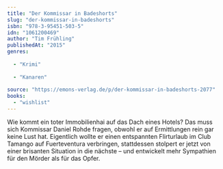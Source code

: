 ```yaml
---
title: "Der Kommissar in Badeshorts"
slug: "der-kommissar-in-badeshorts"
isbn: "978-3-95451-503-5"
idn: "1061200469"
author: "Tim Frühling"
publishedAt: "2015"
genres:
  
  - "Krimi"
    
  - "Kanaren"
    
source: "https://emons-verlag.de/p/der-kommissar-in-badeshorts-2077"
books: 
  - "wishlist"
---
```

Wie kommt ein toter Immobilienhai auf das Dach eines Hotels? Das muss sich 
Kommissar Daniel Rohde fragen, obwohl er auf Ermittlungen rein gar keine Lust 
hat. Eigentlich wollte er einen entspannten Flirturlaub im Club Tamango auf 
Fuerteventura verbringen, stattdessen stolpert er jetzt von einer brisanten 
Situation in die nächste – und entwickelt mehr Sympathien für den Mörder als 
für das Opfer.